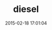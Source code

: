 ---
layout: post
title:  "diesel"
repo:   "thoughtbot/diesel"
date:   2015-02-18 17:01:04
gemurl: http://github.com/thoughtbot/diesel
---